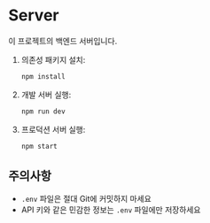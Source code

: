 # Server

이 프로젝트의 백엔드 서버입니다.


1. 의존성 패키지 설치:
   ```bash
   npm install
   ```

2. 개발 서버 실행:
   ```bash
   npm run dev
   ```

3. 프로덕션 서버 실행:
   ```bash
   npm start
   ```

## 주의사항

- `.env` 파일은 절대 Git에 커밋하지 마세요
- API 키와 같은 민감한 정보는 `.env` 파일에만 저장하세요
